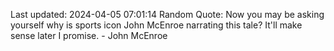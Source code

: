 Last updated: 2024-04-05 07:01:14
Random Quote: Now you may be asking yourself why is sports icon John McEnroe narrating this tale? It'll make sense later I promise. - John McEnroe